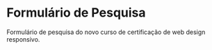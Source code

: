 # Formulário de Pesquisa

Formulário de pesquisa do novo curso de certificação de web design responsivo.